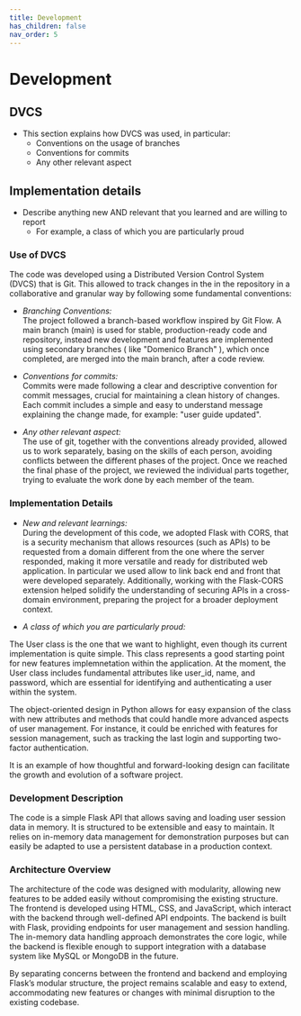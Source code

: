```yaml
---
title: Development
has_children: false
nav_order: 5
---
```


# Development

## DVCS

- This section explains how DVCS was used, in particular:
    - Conventions on the usage of branches
    - Conventions for commits
    - Any other relevant aspect

## Implementation details

- Describe anything new AND relevant that you learned and are willing to report
    - For example, a class of which you are particularly proud



 

### Use of DVCS

The code was developed using a Distributed Version Control System (DVCS) that is Git. This allowed to track changes in the in the repository in a collaborative and granular way by following some fundamental conventions:

- *Branching Conventions:*  
  The project followed a branch-based workflow inspired by Git Flow. A main branch (main) is used for stable, production-ready code and repository, instead new development and features are implemented using secondary branches ( like "Domenico Branch" ), which once completed, are merged into the main branch, after a code review.

- *Conventions for commits:*  
  Commits were made following a clear and descriptive convention for commit messages, crucial for maintaining a clean history of changes. Each commit includes a simple and easy to understand message explaining the change made, for example: "user guide updated".

- *Any other relevant aspect:*  
The use of git, together with the conventions already provided, allowed us to work separately, basing on the skills of each person, avoiding conflicts between the different phases of the project. 
Once we reached the final phase of the project, we reviewed the individual parts together, trying to evaluate the work done by each member of the team.

### Implementation Details

- *New and relevant learnings:*  
  During the development of this code, we adopted  Flask with CORS, that is a security mechanism that allows resources (such as APIs) to be requested from a domain different from the one where the server responded, making it more versatile and ready for distributed web application. In particular we used allow to link back end and front that were developed separately.
  Additionally, working with the Flask-CORS extension helped solidify the understanding of securing APIs in a cross-domain environment, preparing the project for a broader deployment context.


- *A class of which you are particularly proud:*  
  
The User class is the one that we want to highlight, even though its current implementation is quite simple. This class represents a good starting point for new features implemnetation within the application. At the moment, the User class includes fundamental attributes like user_id, name, and password, which are essential for identifying and authenticating a user within the system.

 The object-oriented design in Python allows for easy expansion of the class with new attributes and methods that could handle more advanced aspects of user management. For instance, it could be enriched with features for session management, such as tracking the last login and supporting two-factor authentication. 

It is an example of how thoughtful and forward-looking design can facilitate the growth and evolution of a software project.

### Development Description

The code is a simple Flask API that allows saving and loading user session data in memory. It is structured to be extensible and easy to maintain. It relies on in-memory data management for demonstration purposes but can easily be adapted to use a persistent database in a production context. 

### Architecture Overview

The architecture of the code was designed with modularity, allowing new features to be added easily without compromising the existing structure.
 The frontend is developed using HTML, CSS, and JavaScript, which interact with the backend through well-defined API endpoints. The backend is built with Flask, providing endpoints for user management and session handling. The in-memory data handling approach demonstrates the core logic, while the backend is flexible enough to support integration with a database system like MySQL or MongoDB in the future.

By separating concerns between the frontend and backend and employing Flask’s modular structure, the project remains scalable and easy to extend, accommodating new features or changes with minimal disruption to the existing codebase.
